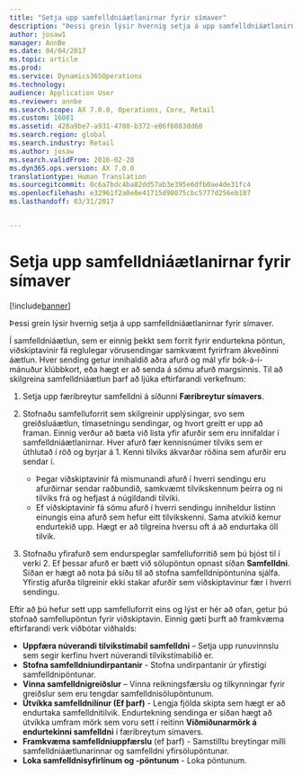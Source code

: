 ```yaml
---
title: "Setja upp samfelldniáætlanirnar fyrir símaver"
description: "Þessi grein lýsir hvernig setja á upp samfelldniáætlanirnar fyrir símaver."
author: josaw1
manager: AnnBe
ms.date: 04/04/2017
ms.topic: article
ms.prod: 
ms.service: Dynamics365Operations
ms.technology: 
audience: Application User
ms.reviewer: annbe
ms.search.scope: AX 7.0.0, Operations, Core, Retail
ms.custom: 16081
ms.assetid: 426a9be7-a931-4780-b372-e06f6083dd60
ms.search.region: global
ms.search.industry: Retail
ms.author: josaw
ms.search.validFrom: 2016-02-28
ms.dyn365.ops.version: AX 7.0.0
translationtype: Human Translation
ms.sourcegitcommit: 0c6a7bdc4ba82dd57ab3e395e6dfb0ae4de31fc4
ms.openlocfilehash: e32961f2a0e0e41715d98075cbc5777d256eb187
ms.lasthandoff: 03/31/2017


---
```


# <a name="set-up-a-continuity-program-for-a-call-center"></a>Setja upp samfelldniáætlanirnar fyrir símaver

[!include[banner](includes/banner.md)]


Þessi grein lýsir hvernig setja á upp samfelldniáætlanirnar fyrir símaver.

Í samfelldniáætlun, sem er einnig þekkt sem forrit fyrir endurtekna pöntun, viðskiptavinir fá reglulegar vörusendingar samkvæmt fyrirfram ákveðinni áætlun. Hver sending getur innihaldið aðra afurð og mál yfir bók-á-í-mánuður klúbbkort, eða hægt er að senda á sömu afurð margsinnis. Til að skilgreina samfelldniáætlun þarf að ljúka eftirfarandi verkefnum:

1.  Setja upp færibreytur samfelldni á síðunni **Færibreytur símavers**.
2.  Stofnaðu samfelluforrit sem skilgreinir upplýsingar, svo sem greiðsluáætlun, tímasetningu sendingar, og hvort greitt er upp að framan. Einnig verður að bæta við lista yfir afurðir sem eru innifaldar í samfelldniáætlanirnar. Hver afurð fær kennisnúmer tilviks sem er úthlutað í röð og byrjar á 1. Kenni tilviks ákvarðar röðina sem afurðir eru sendar í.
    -   Þegar viðskiptavinir fá mismunandi afurð í hverri sendingu eru afurðirnar sendar raðbundið, samkvæmt tilvikskennum þeirra og ni tilviks frá og hefjast á núgildandi tilviki.
    -   Ef viðskiptavinir fá sömu afurð í hverri sendingu inniheldur listinn einungis eina afurð sem hefur eitt tilvikskenni. Sama atvikið kemur endurtekið upp. Hægt er að tilgreina hversu oft á að endurtaka öll tilvik.

3.  Stofnaðu yfirafurð sem endurspeglar samfelluforritið sem þú bjóst til í verki 2. Ef þessar afurð er bætt við sölupöntun opnast síðan **Samfelldni**. Síðan er hægt að nota þá síðu til að stofna samfelldnipöntunina sjálfa. Yfirstig afurða tilgreinir ekki stakar afurðir sem viðskiptavinur fær í hverri sendingu.

Eftir að þú hefur sett upp samfelluforrit eins og lýst er hér að ofan, getur þú stofnað samfellupöntun fyrir viðskiptavin. Einnig gæti þurft að framkvæma eftirfarandi verk viðbótar viðhalds:

-   **Uppfæra núverandi tilvikstímabil samfelldni** – Setja upp runuvinnslu sem segir kerfinu hvert núverandi tilvikstímabilið er.
-   **Stofna samfelldniundirpantanir** - Stofna undirpantanir úr yfirstigi samfelldnipöntunar.
-   **Vinna samfelldnigreiðslur** – Vinna reikningsfærslu og tilkynningar fyrir greiðslur sem eru tengdar samfelldnisölupöntunum.
-   **Útvíkka samfelldnilínur (Ef þarf)** - Lengja fjölda skipta sem hægt er að endurtaka samfelldnitilvik. Endurtekning sendinga er síðan hægt að útvíkka umfram mörk sem voru sett í reitinn **Viðmiðunarmörk á endurtekinni samfelldni** í færibreytum símavers.
-   **Framkvæma samfelldniuppfærslu** (ef þarf) - Samstilltu breytingar milli samfelldniáætlunarinnar og samfelldni yfirsölupöntunar.
-   **Loka samfelldnisyfirlínum og -pöntunum** - Loka pöntunum.





